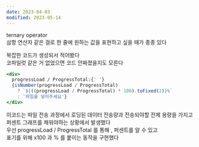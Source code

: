 ```yaml
---
date: 2023-04-03
modified: 2023-05-14
---
```


ternary operator  
삼항 연산자 같은 걸로 한 줄에 원하는 값을 표현하고 싶을 때가 종종 있다

복잡한 코드가 생성되서 적어봤다  
코파일럿 같은 거 없었으면 코드 안짜졌을지도 모른다

```jsx
<div>
  progressLoad / ProgressTotal:{' '}
  {isNumber(progressLoad / ProgressTotal)
    ? `${((progressLoad / ProgressTotal) * 100).toFixed(2)}%`
    : '파일을 넣어주세요'}
</div>
```

이코드는 파일 전송 과정에서 로딩된 데이터 전송량과 전송되야할 전체 용량을 가지고  
퍼센트 그래프를 채워야하는 상황에서 발생했다  
우선 progressLoad / ProgressTotal 를 통해 , 퍼센트를 알 수 있고  
표기를 위해 x100 과 % 를 붙이는 동작을 구현했다

